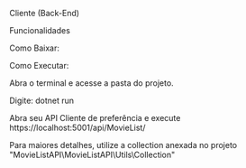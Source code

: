 Cliente (Back-End)


Funcionalidades

Como Baixar:


Como Executar:

Abra o terminal e acesse a pasta do projeto.

Digite: dotnet run

Abra seu API Cliente de preferência e execute https://localhost:5001/api/MovieList/

Para maiores detalhes, utilize a collection anexada no projeto "MovieListAPI\MovieListAPI\Utils\Collection\"

